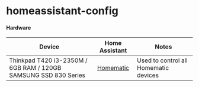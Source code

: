 # homeassistant-config



#### Hardware

| Device                                                                                                                                                               |                                                      Home Assistant                                                       | Notes                                                                                          |
|----------------------------------------------------------------------------------------------------------------------------------------------------------------------|:-------------------------------------------------------------------------------------------------------------------------:|------------------------------------------------------------------------------------------------|
| Thinkpad T420 i3-2350M / 6GB RAM   / 120GB SAMSUNG SSD 830 Series                                               |                             [Homematic](https://www.home-assistant.io/components/homematic/)                              | Used to control all Homematic devices                                                          |
 
